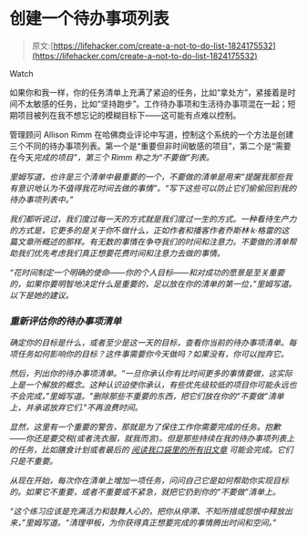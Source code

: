 # 创建一个待办事项列表

> 原文:[https://lifehacker.com/create-a-not-to-do-list-1824175532](https://lifehacker.com/create-a-not-to-do-list-1824175532)

Watch

如果你和我一样，你的任务清单上充满了紧迫的任务，比如“拿处方”，紧接着是时间不太敏感的任务，比如“坚持跑步”。工作待办事项和生活待办事项混在一起；短期项目被列在我不想忘记的模糊目标下——这可能有点难以控制。

管理顾问 Allison Rimm 在哈佛商业评论中写道，控制这个系统的一个方法是创建三个不同的待办事项列表。第一个是“重要但非时间敏感的项目”，第二个是“需要在今天*完成的项目”，第三个 Rimm 称之为“不要做”列表。*

*里姆写道，也许是三个清单中最重要的一个，不要做的清单是用来“提醒我那些我有意识地认为不值得我花时间去做的事情”。“写下这些可以防止它们偷偷回到我的待办事项列表中。”*

*我们都听说过，我们度过每一天的方式就是我们度过一生的方式。一种看待生产力的方式是，它更多的是关于你*不*做什么，正如作者和播客作者乔斯林·k·格雷的这篇文章所概述的那样。有无数的事情在争夺我们的时间和注意力。不要做的清单帮助我们优先考虑我们真正想要花费时间和注意力去做的事情。*

*“花时间制定一个明确的使命——你的个人目标——和对成功的愿景是至关重要的，如果你要明智地决定什么是重要的，足以放在你的清单的第一位，”里姆写道。以下是她的建议。*

### *重新评估你的待办事项清单*

*确定你的目标是什么，或者至少是这一天的目标，查看你当前的待办事项清单。每项任务如何影响你的目标？这件事需要你今天做吗？如果没有，你可以抛弃它。*

*然后，列出你的待办事项清单。“一旦你承认你有比时间更多的事情要做，这实际上是一个解放的概念。这种认识迫使你承认，有些优先级较低的项目你可能永远也不会完成，”里姆写道。"删除那些不重要的东西，把它们放在你的“不要做”清单上，并承诺放弃它们."不再浪费时间。*

*显然，这里有一个重要的警告，那就是为了保住工作你需要完成的任务。抱歉——你还是要交税(或者洗衣服，就我而言)。但是那些持续在我的待办事项列表上的任务，比如膳食计划或者最后的 [阅读我口袋里的所有旧文章](https://lifehacker.com/clean-out-your-instapaper-reading-list-today-1821703712) 可能会完成。它们只是不重要。*

*从现在开始，每次你在清单上增加一项任务，问问自己它是如何帮助你实现目标的。如果它不重要，或者不重要或不紧急，就把它扔到你的“不要做”清单上。*

*“这个练习应该是充满活力和鼓舞人心的，把你从停滞、不知所措或怨恨中释放出来，”里姆写道。“清理甲板，为你获得真正想要完成的事情腾出时间和空间。”*